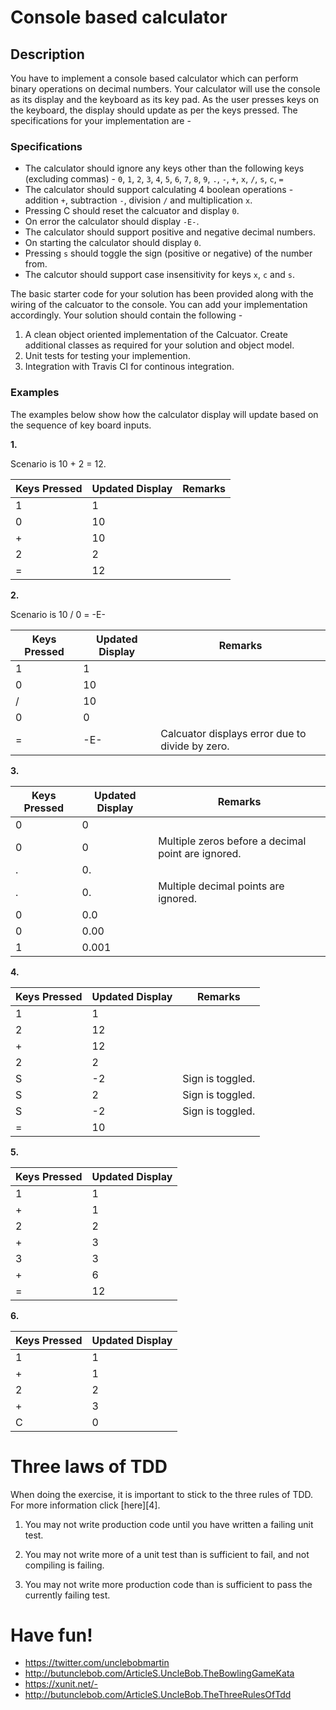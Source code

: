 # Console based calculator

## Description

You have to implement a console based calculator which can perform binary operations on decimal numbers. Your calculator will use the console as its 
display and the keyboard as its key pad. As the user presses keys on the keyboard, the display should update as per the keys pressed. The specifications
for your implementation are - 

### Specifications 
* The calculator should ignore any keys other than the following keys (excluding commas) - `0`, `1`, `2`, `3`, `4`, `5`, `6`, `7`, `8`, `9`, `.`, `-`, `+`, `x`, `/`, `s`, `c`, `=`
* The calculator should support calculating 4 boolean operations - addition `+`, subtraction `-`, division `/` and multiplication `x`.
* Pressing C should reset the calcuator and display `0`.
* On error the calculator should display `-E-`.
* The calculator should support positive and negative decimal numbers.
* On starting the calculator should display `0`.
* Pressing `s` should toggle the sign (positive or negative) of the number from.
* The calcutor should support case insensitivity for keys `x`, `c` and `s`.


The basic starter code for your solution has been provided along with the wiring of the calcuator to the console. You can add your implementation accordingly. 
Your solution should contain the following - 

1. A clean object oriented implementation of the Calcuator. Create additional classes as required for your solution and object model.
2. Unit tests for testing your implemention.
3. Integration with Travis CI for continous integration.

### Examples

The examples below show how the calculator display will update based on the sequence of key board inputs.

**1.**

Scenario is 10 + 2 = 12. 

| Keys Pressed | Updated Display | Remarks |
| ------------ | --------------- | ------- |
| 1 | 1 | |
| 0 | 10 | |
| + | 10 | |
| 2 | 2 | |
| = | 12 | |


**2.**

Scenario is 10 / 0 = -E- 

| Keys Pressed | Updated Display | Remarks |
| ------------ | --------------- | ------- |
| 1 | 1 | |
| 0 | 10 | |
| / | 10 | |
| 0 | 0 | |
| = | -E- | Calcuator displays error due to divide by zero. |


**3.**

| Keys Pressed | Updated Display | Remarks |
| ------------ | --------------- | ------- |
| 0 | 0 | |
| 0 | 0 | Multiple zeros before a decimal point are ignored. |
| . | 0. | |
| . | 0. | Multiple decimal points are ignored. |
| 0 | 0.0 | | 
| 0 | 0.00 | |
| 1 | 0.001 | |


**4.**

| Keys Pressed | Updated Display | Remarks |
| ------------ | --------------- | ------- |
| 1 | 1 | |
| 2 | 12 | |
| + | 12 | |
| 2 | 2 | |
| S | -2 | Sign is toggled. |
| S | 2 | Sign is toggled. | 
| S | -2 | Sign is toggled.  |
| = | 10 | |

**5.**

| Keys Pressed | Updated Display |
| ------------ | --------------- |
| 1 | 1 |
| + | 1 |
| 2 | 2 |
| + | 3 |
| 3 | 3 |
| + | 6 |
| = | 12 |


**6.**

| Keys Pressed | Updated Display |
| ------------ | --------------- |
| 1 | 1 |
| + | 1 |
| 2 | 2 |
| + | 3 |
| C | 0 |

# Three laws of TDD

When doing the exercise, it is important to stick to the three rules of TDD. For more information click [here][4].

1. You may not write production code until you have written a failing unit test.

2. You may not write more of a unit test than is sufficient to fail, and not compiling is failing.

3. You may not write more production code than is sufficient to pass the currently failing test.

# Have fun!

- https://twitter.com/unclebobmartin
- http://butunclebob.com/ArticleS.UncleBob.TheBowlingGameKata
- https://xunit.net/-
- http://butunclebob.com/ArticleS.UncleBob.TheThreeRulesOfTdd

